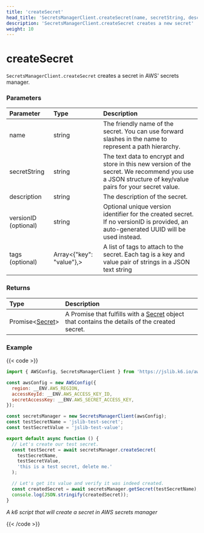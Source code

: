 ```yaml
---
title: 'createSecret'
head_title: 'SecretsManagerClient.createSecret(name, secretString, description, [versionID], [tags])'
description: 'SecretsManagerClient.createSecret creates a new secret'
weight: 10
---
```


# createSecret

`SecretsManagerClient.createSecret` creates a secret in AWS' secrets manager.

### Parameters

| Parameter            | Type                     | Description                                                                                                                                           |
| :------------------- | :----------------------- | :---------------------------------------------------------------------------------------------------------------------------------------------------- |
| name                 | string                   | The friendly name of the secret. You can use forward slashes in the name to represent a path hierarchy.                                               |
| secretString         | string                   | The text data to encrypt and store in this new version of the secret. We recommend you use a JSON structure of key/value pairs for your secret value. |
| description          | string                   | The description of the secret.                                                                                                                        |
| versionID (optional) | string                   | Optional unique version identifier for the created secret. If no versionID is provided, an auto-generated UUID will be used instead.                  |
| tags (optional)      | Array<{"key": "value"},> | A list of tags to attach to the secret. Each tag is a key and value pair of strings in a JSON text string                                             |

### Returns

| Type                                                                                                             | Description                                                                                                                                                                                    |
| :--------------------------------------------------------------------------------------------------------------- | :--------------------------------------------------------------------------------------------------------------------------------------------------------------------------------------------- |
| Promise<[Secret](https://grafana.com/docs/k6/<K6_VERSION>/javascript-api/jslib/aws/secretsmanagerclient/secret)> | A Promise that fulfills with a [Secret](https://grafana.com/docs/k6/<K6_VERSION>/javascript-api/jslib/aws/secretsmanagerclient/secret) object that contains the details of the created secret. |

### Example

{{< code >}}

```javascript
import { AWSConfig, SecretsManagerClient } from 'https://jslib.k6.io/aws/0.12.1/secrets-manager.js';

const awsConfig = new AWSConfig({
  region: __ENV.AWS_REGION,
  accessKeyId: __ENV.AWS_ACCESS_KEY_ID,
  secretAccessKey: __ENV.AWS_SECRET_ACCESS_KEY,
});

const secretsManager = new SecretsManagerClient(awsConfig);
const testSecretName = 'jslib-test-secret';
const testSecretValue = 'jslib-test-value';

export default async function () {
  // Let's create our test secret.
  const testSecret = await secretsManager.createSecret(
    testSecretName,
    testSecretValue,
    'this is a test secret, delete me.'
  );

  // Let's get its value and verify it was indeed created.
  const createdSecret = await secretsManager.getSecret(testSecretName);
  console.log(JSON.stringify(createdSecret));
}
```

_A k6 script that will create a secret in AWS secrets manager_

{{< /code >}}
